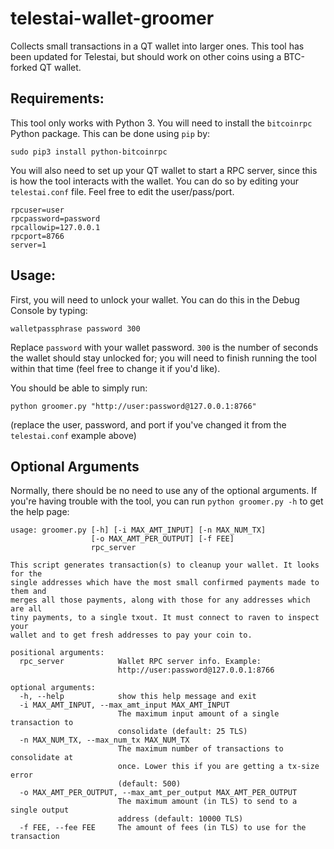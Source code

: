 # telestai-wallet-groomer
Collects small transactions in a QT wallet into larger ones. This tool has been updated for Telestai, but should work on other coins using a BTC-forked QT wallet.

## Requirements:

This tool only works with Python 3. You will need to install the `bitcoinrpc` Python package. This can be done using `pip` by:

`sudo pip3 install python-bitcoinrpc`

You will also need to set up your QT wallet to start a RPC server, since this is how the tool interacts with the wallet. You can do so by editing your `telestai.conf` file. Feel free to edit the user/pass/port.

```
rpcuser=user
rpcpassword=password
rpcallowip=127.0.0.1
rpcport=8766
server=1
```

## Usage:

First, you will need to unlock your wallet. You can do this in the Debug Console by typing:

`walletpassphrase password 300`

Replace `password` with your wallet password. `300` is the number of seconds the wallet should stay unlocked for; you will need to finish running the tool within that time (feel free to change it if you'd like).

You should be able to simply run:

`python groomer.py "http://user:password@127.0.0.1:8766"`

(replace the user, password, and port if you've changed it from the `telestai.conf` example above)

## Optional Arguments

Normally, there should be no need to use any of the optional arguments. If you're having trouble with the tool, you can run `python groomer.py -h` to get the help page:

```
usage: groomer.py [-h] [-i MAX_AMT_INPUT] [-n MAX_NUM_TX]
                  [-o MAX_AMT_PER_OUTPUT] [-f FEE]
                  rpc_server

This script generates transaction(s) to cleanup your wallet. It looks for the
single addresses which have the most small confirmed payments made to them and
merges all those payments, along with those for any addresses which are all
tiny payments, to a single txout. It must connect to raven to inspect your
wallet and to get fresh addresses to pay your coin to.

positional arguments:
  rpc_server            Wallet RPC server info. Example:
                        http://user:password@127.0.0.1:8766

optional arguments:
  -h, --help            show this help message and exit
  -i MAX_AMT_INPUT, --max_amt_input MAX_AMT_INPUT
                        The maximum input amount of a single transaction to
                        consolidate (default: 25 TLS)
  -n MAX_NUM_TX, --max_num_tx MAX_NUM_TX
                        The maximum number of transactions to consolidate at
                        once. Lower this if you are getting a tx-size error
                        (default: 500)
  -o MAX_AMT_PER_OUTPUT, --max_amt_per_output MAX_AMT_PER_OUTPUT
                        The maximum amount (in TLS) to send to a single output
                        address (default: 10000 TLS)
  -f FEE, --fee FEE     The amount of fees (in TLS) to use for the transaction
```
